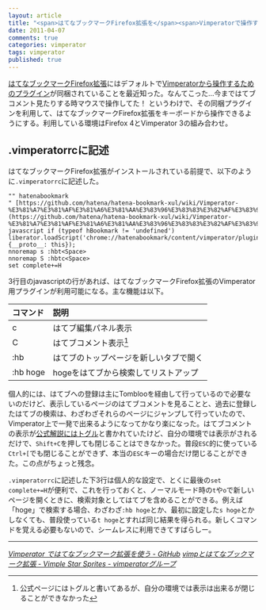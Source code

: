 ```yaml
---
layout: article
title: "<span>はてなブックマークFirefox拡張を</span><span>Vimperatorで操作する</span>"
date: 2011-04-07
comments: true
categories: vimperator
tags: vimperator
published: true
---
```


[はてなブックマークFirefox拡張](http://b.hatena.ne.jp/guide/firefox_addon)にはデフォルトで[Vimperatorから操作するためのプラグイン](https://github.com/hatena/hatena-bookmark-xul/wiki/Vimperator-%E3%81%A7%E3%81%AF%E3%81%A6%E3%81%AA%E3%83%96%E3%83%83%E3%82%AF%E3%83%9E%E3%83%BC%E3%82%AF%E6%8B%A1%E5%BC%B5%E3%82%92%E4%BD%BF%E3%81%86)が同梱されていることを最近知った。なんてこった…今まではてブコメント見たりする時マウスで操作してた！ というわけで、その同梱プラグインを利用して、はてなブックマークFirefox拡張をキーボードから操作できるようにする。利用している環境はFirefox 4とVimperator 3の組み合わせ。

<!-- READMORE -->

## .vimperatorrcに記述

はてなブックマークFirefox拡張がインストールされている前提で、以下のように`.vimperatorrc`に記述した。

~~~ vim
"" hatenabookmark
" [https://github.com/hatena/hatena-bookmark-xul/wiki/Vimperator-%E3%81%A7%E3%81%AF%E3%81%A6%E3%81%AA%E3%83%96%E3%83%83%E3%82%AF%E3%83%9E%E3%83%BC%E3%82%AF%E6%8B%A1%E5%BC%B5%E3%82%92%E4%BD%BF%E3%81%86](https://github.com/hatena/hatena-bookmark-xul/wiki/Vimperator-%E3%81%A7%E3%81%AF%E3%81%A6%E3%81%AA%E3%83%96%E3%83%83%E3%82%AF%E3%83%9E%E3%83%BC%E3%82%AF%E6%8B%A1%E5%BC%B5%E3%82%92%E4%BD%BF%E3%81%86)
javascript if (typeof hBookmark != 'undefined') liberator.loadScript('chrome://hatenabookmark/content/vimperator/plugin/hatenabookmark.js', {__proto__: this});
nnoremap s :hbt<Space>
nnoremap S :hbtc<Space>
set complete+=H
~~~

3行目のjavascriptの行があれば、はてなブックマークFirefox拡張のVimperator用プラグインが利用可能になる。主な機能は以下。

|コマンド|説明|
|:-|:-|
|c|はてブ編集パネル表示|
|C|はてブコメント表示[^1]|
|:hb<CR>|はてブのトップページを新しいタブで開く|
|:hb hoge|hogeをはてブから検索してリストアップ|

個人的には、はてブへの登録は主にTomblooを経由して行っているので必要ないのだけど、表示しているページのはてブコメントを見ることと、過去に登録したはてブの検索は、わざわざそれらのページにジャンプして行っていたので、Vimperator上で一発で出来るようになってかなり楽になった。はてブコメントの表示が[公式解説にはトグル](https://github.com/hatena/hatena-bookmark-xul/wiki/Vimperator-%E3%81%A7%E3%81%AF%E3%81%A6%E3%81%AA%E3%83%96%E3%83%83%E3%82%AF%E3%83%9E%E3%83%BC%E3%82%AF%E6%8B%A1%E5%BC%B5%E3%82%92%E4%BD%BF%E3%81%86)と書かれていたけど、自分の環境では表示がされるだけで、`Shift+C`を押しても閉じることはできなかった。普段`ESC`的に使っている`Ctrl+[`でも閉じることができず、本当の`ESC`キーの場合だけ閉じることができた。この点がちょっと残念。

`.vimperatorrc`に記述した下3行は個人的な設定で、とくに最後の`set complete+=H`が便利で、これを行っておくと、ノーマルモード時の`t`や`o`で新しいページを開くときに、検索対象としてはてブを含めることができる。例えば「hoge」で検索する場合、わざわざ`:hb hoge`とか、最初に設定した`s hoge`とかしなくても、普段使っている`t hoge`とすれば同じ結果を得られる。新しくコマンドを覚える必要もないので、シームレスに利用できてすばらしー。

* * *

<cite>[Vimperator ではてなブックマーク拡張を使う - GitHub](https://github.com/hatena/hatena-bookmark-xul/wiki/Vimperator-%E3%81%A7%E3%81%AF%E3%81%A6%E3%81%AA%E3%83%96%E3%83%83%E3%82%AF%E3%83%9E%E3%83%BC%E3%82%AF%E6%8B%A1%E5%BC%B5%E3%82%92%E4%BD%BF%E3%81%86)</cite>
<cite>[vimpとはてなブックマーク拡張 - Vimple Star Sprites - vimperatorグループ](http://vimperator.g.hatena.ne.jp/teramako/20090803/1249303437)</cite>

[^1]: 公式ページにはトグルと書いてあるが、自分の環境では表示は出来るが閉じることができなかった
